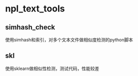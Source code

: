 # npl_text_tools
## simhash_check 
使用simhash和索引，对多个文本文件做相似度检测的python脚本
## skl 
使用sklearn做相似性检测，测试代码，性能较差
